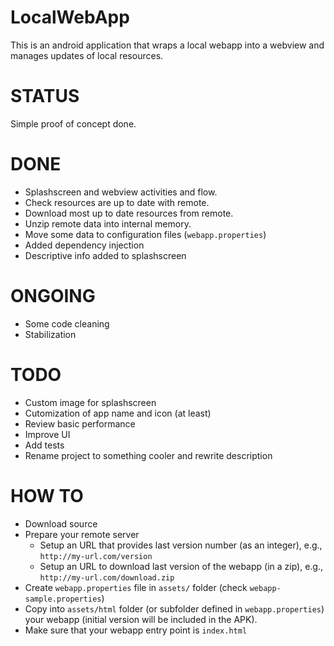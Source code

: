 LocalWebApp
===========
This is an android application that wraps a local webapp into a webview and manages updates of local resources.

STATUS
======
Simple proof of concept done.

DONE
====
- Splashscreen and webview activities and flow.
- Check resources are up to date with remote.
- Download most up to date resources from remote.
- Unzip remote data into internal memory.
- Move some data to configuration files (`webapp.properties`)
- Added dependency injection
- Descriptive info added to splashscreen

ONGOING
=======
- Some code cleaning
- Stabilization

TODO
====
- Custom image for splashscreen
- Cutomization of app name and icon (at least)
- Review basic performance
- Improve UI
- Add tests
- Rename project to something cooler and rewrite description

HOW TO
======
- Download source
- Prepare your remote server
  - Setup an URL that provides last version number (as an integer), e.g., `http://my-url.com/version`
  - Setup an URL to download last version of the webapp (in a zip), e.g., `http://my-url.com/download.zip`
- Create `webapp.properties` file in `assets/` folder (check `webapp-sample.properties`)
- Copy into `assets/html` folder (or subfolder defined in `webapp.properties`) your webapp (initial version will be included in the APK).
- Make sure that your webapp entry point is `index.html`
